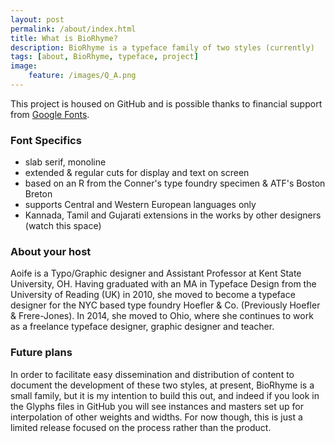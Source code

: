 ```yaml
---
layout: post
permalink: /about/index.html
title: What is BioRhyme?
description: BioRhyme is a typeface family of two styles (currently)
tags: [about, BioRhyme, typeface, project]
image: 
	feature: /images/Q_A.png
---
```


This project is housed on GitHub and is possible thanks to financial support from [Google Fonts](https://www.google.com/fonts).

### Font Specifics
* slab serif, monoline
* extended & regular cuts for display and text on screen
* based on an R from the Conner's type foundry specimen & ATF's Boston Breton
* supports Central and Western European languages only
* Kannada, Tamil and Gujarati extensions in the works by other designers (watch this space)

### About your host
Aoife is a Typo/Graphic designer and Assistant Professor at Kent State University, OH. Having graduated with an MA in Typeface Design from the University of Reading (UK) in 2010, she moved to become a typeface designer for the NYC based type foundry Hoefler & Co. (Previously Hoefler & Frere-Jones). In 2014, she moved to Ohio, where she continues to work as a freelance typeface designer, graphic designer and teacher.

### Future plans
In order to facilitate easy dissemination and distribution of content to document the development of these two styles, at present, BioRhyme is a small family, but it is my intention to build this out, and indeed if you look in the Glyphs files in GitHub you will see instances and masters set up for interpolation of other weights and widths. For now though, this is just a limited release focused on the process rather than the product.
